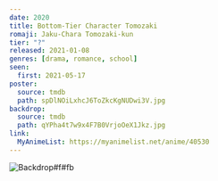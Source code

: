 ```yaml
---
date: 2020
title: Bottom-Tier Character Tomozaki
romaji: Jaku-Chara Tomozaki-kun
tier: "?"
released: 2021-01-08
genres: [drama, romance, school]
seen:
  first: 2021-05-17
poster:
  source: tmdb
  path: spDlNOiLxhcJ6ToZkcKgNUDwi3V.jpg
backdrop:
  source: tmdb
  path: qYPha4t7w9x4F7B0VrjoOeX1Jkz.jpg
link:
  MyAnimeList: https://myanimelist.net/anime/40530
---
```


![Backdrop#f#fb](https://www.themoviedb.org/t/p/original/xWhkbeNtpdvtmLkknzjbLoBghrA.jpg "Source: TMDB")
